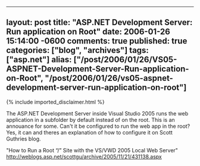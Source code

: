   ---
  layout: post
  title: "ASP.NET Development Server: Run application on Root"
  date: 2006-01-26 15:14:00 -0600
  comments: true
  published: true
  categories: ["blog", "archives"]
  tags: ["asp.net"]
  alias: ["/post/2006/01/26/VS05-ASPNET-Development-Server-Run-application-on-Root", "/post/2006/01/26/vs05-aspnet-development-server-run-application-on-root"]
  ---
<!-- more -->
{% include imported_disclaimer.html %}
<p>The ASP.NET Development Server inside Visual Studio 2005 runs the web application in a subfolder by default instead of on the root. This is an annouance for some. Can't it be configured to run the web app in the root? Yes, it can and theres an explanation of how to configure it on Scott Guthries blog.</p>
<p>"How to Run a Root &ldquo;/&rdquo; Site with the VS/VWD 2005 Local Web Server"<br /><a href="http://weblogs.asp.net/scottgu/archive/2005/11/21/431138.aspx">http://weblogs.asp.net/scottgu/archive/2005/11/21/431138.aspx</a></p>
